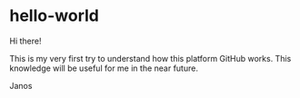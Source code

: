 # hello-world

Hi there!

This is my very first try to understand how this platform GitHub works.
This knowledge will be useful for me in the near future.

Janos
